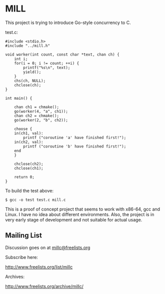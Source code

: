 MILL
====

This project is trying to introduce Go-style concurrency to C.

test.c:
```
#include <stdio.h>
#include "../mill.h"

void worker(int count, const char *text, chan ch) {
    int i;
    for(i = 0; i != count; ++i) {
        printf("%s\n", text);
        yield();
    }
    chs(ch, NULL);
    chclose(ch);
}

int main() {

    chan ch1 = chmake();
    go(worker(4, "a", ch1));
    chan ch2 = chmake();
    go(worker(2, "b", ch2));

    choose {
    in(ch1, val):
        printf ("coroutine 'a' have finished first!");
    in(ch2, val):
        printf ("coroutine 'b' have finished first!");
    end
    }

    chclose(ch2);
    chclose(ch1);

    return 0;
}
```

To build the test above:
```
$ gcc -o test test.c mill.c
```

This is a proof of concept project that seems to work with x86-64, gcc
and Linux. I have no idea about different environments. Also, the project
is in very early stage of development and not suitable for actual usage.

Mailing List
------------

Discussion goes on at millc@freelists.org

Subscribe here:

http://www.freelists.org/list/millc

Archives:

http://www.freelists.org/archive/millc/
